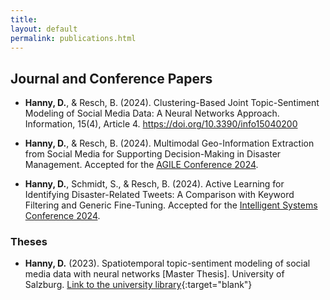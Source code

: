 ```yaml
---
title: 
layout: default
permalink: publications.html
---
```


## Journal and Conference Papers

- **Hanny, D.**, & Resch, B. (2024). Clustering-Based Joint Topic-Sentiment Modeling of Social Media Data: A Neural Networks Approach. Information, 15(4), Article 4. https://doi.org/10.3390/info15040200

- **Hanny, D.**, & Resch, B. (2024). Multimodal Geo-Information Extraction from Social Media for Supporting Decision-Making in Disaster Management. Accepted for the [AGILE Conference 2024](https://agile-gi.eu/).

- **Hanny, D.**, Schmidt, S., & Resch, B. (2024). Active Learning for Identifying Disaster-Related Tweets: A Comparison with Keyword Filtering and Generic Fine-Tuning. Accepted for the [Intelligent Systems Conference 2024](https://saiconference.com/IntelliSys).


### Theses
- **Hanny, D.** (2023). Spatiotemporal topic-sentiment modeling of social media data with neural networks [Master Thesis]. University of Salzburg. [Link to the university library](https://ubsearch.sbg.ac.at/permalink/f/16hc907/USB_alma21270627650003341){:target="blank"}